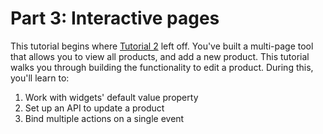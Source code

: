 # Part 3: Interactive pages

This tutorial begins where [Tutorial 2](https://docs.google.com/document/d/1MF52io4nymFJoeAoKQnOlovHMtwh5qbk0kRb9rNU1fI/edit#heading=h.40i6tula7jnz) left off. You've built a multi-page tool that allows you to view all products, and add a new product. This tutorial walks you through building the functionality to edit a product.  During this, you'll learn to:

1. Work with widgets' default value property
2. Set up an API to update a product
3. Bind multiple actions on a single event

